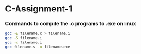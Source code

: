# C-Assignment-1

### Commands to compile the .c programs to .exe on linux
```bash
gcc -E filename.c > filename.i
gcc -S filename.i
gcc -c filename.i
gcc filename.s -o filename.exe
```
